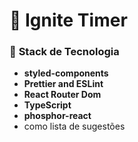 # 🚀 Ignite Timer

### 🧰 **Stack de Tecnologia**

-   **styled-components**
-   **Prettier and ESLint**
-   **React Router Dom**
-   **TypeScript**
-   **phosphor-react**
-   **<datalist>** como lista de sugestões